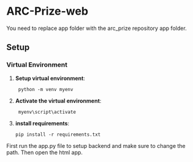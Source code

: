 # ARC-Prize-web


You need to replace app folder with the arc_prize repository app folder.
## Setup

### Virtual Environment

1. **Setup virtual environment**:

   
       
        python -m venv myenv
        

2. **Activate the virtual environment**:

    
       
        myenv\script\activate
       
 3. **install requirements**:

    
        
        pip install -r requirements.txt
         
    
First run the app.py file to setup backend and make sure to change the path. Then open the html app. 

